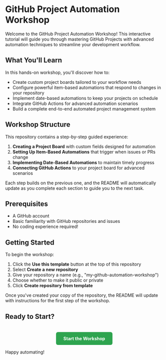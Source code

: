 # GitHub Project Automation Workshop

Welcome to the GitHub Project Automation Workshop! This interactive tutorial will guide you through mastering GitHub Projects with advanced automation techniques to streamline your development workflow.

## What You'll Learn

In this hands-on workshop, you'll discover how to:

- Create custom project boards tailored to your workflow needs
- Configure powerful item-based automations that respond to changes in your repository
- Implement date-based automations to keep your projects on schedule
- Integrate GitHub Actions for advanced automation scenarios
- Build a complete end-to-end automated project management system

## Workshop Structure

This repository contains a step-by-step guided experience:
1. **Creating a Project Board** with custom fields designed for automation
2. **Setting Up Item-Based Automations** that trigger when issues or PRs change
3. **Implementing Date-Based Automations** to maintain timely progress
4. **Connecting GitHub Actions** to your project board for advanced scenarios

Each step builds on the previous one, and the README will automatically update as you complete each section to guide you to the next task.

## Prerequisites

- A GitHub account
- Basic familiarity with GitHub repositories and issues
- No coding experience required!

## Getting Started

To begin the workshop:

1. Click the **Use this template** button at the top of this repository
2. Select **Create a new repository**
3. Give your repository a name (e.g., "my-github-automation-workshop")
4. Choose whether to make it public or private
5. Click **Create repository from template**

Once you've created your copy of the repository, the README will update with instructions for the first step of the workshop.

## Ready to Start?

<div align="center">
  <a href="https://github.com/new?template_name=github-project-automation-workshop&template_owner=YOUR_USERNAME" style="display: inline-block; padding: 12px 24px; background-color: #2ea44f; color: white; text-decoration: none; font-weight: bold; border-radius: 6px; margin-top: 20px;">
    Start the Workshop
  </a>
</div>

Happy automating!